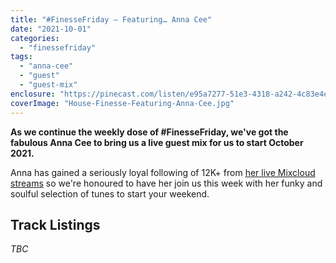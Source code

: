 ```yaml
---
title: "#FinesseFriday – Featuring… Anna Cee"
date: "2021-10-01"
categories: 
  - "finessefriday"
tags: 
  - "anna-cee"
  - "guest"
  - "guest-mix"
enclosure: "https://pinecast.com/listen/e95a7277-51e3-4318-a242-4c83e4e55a1f.mp3 110359179 audio/mpeg "
coverImage: "House-Finesse-Featuring-Anna-Cee.jpg"
---
```


**As we continue the weekly dose of #FinesseFriday, we've got the fabulous Anna Cee to bring us a live guest mix for us to start October 2021.**

Anna has gained a seriously loyal following of 12K+ from [her live Mixcloud streams](https://www.mixcloud.com/anna-corrigan/) so we're honoured to have her join us this week with her funky and soulful selection of tunes to start your weekend.

## Track Listings

_TBC_
